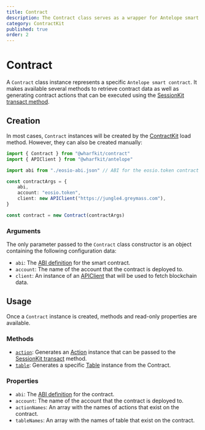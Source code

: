 ```yaml
---
title: Contract
description: The Contract class serves as a wrapper for Antelope smart contracts. It offers several helper methods that provide functionality ranging from retrieving contract data to generating contract actions that can be executed using the SessionKit.
category: ContractKit
published: true
order: 2
---
```


# Contract

A `Contract` class instance represents a specific `Antelope smart contract`. It makes available several methods to retrieve contract data as well as generating contract actions that can be executed using the [SessionKit transact method](/docs/session-kit/transact).

## Creation

In most cases, `Contract` instances will be created by the [ContractKit](/docs/contract-kit/contract-kit) load method. However, they can also be created manually:

```ts
import { Contract } from "@wharfkit/contract"
import { APIClient } from "@wharfkit/antelope"

import abi from "./eosio-abi.json" // ABI for the eosio.token contract

const contractArgs = {
    abi,
    account: "eosio.token",
    client: new APIClient("https://jungle4.greymass.com"),
}

const contract = new Contract(contractArgs)
```

### Arguments

The only parameter passed to the `Contract` class constructor is an object containing the following configuration data:

- `abi`: The [ABI definition](/docs/antelope/abi) for the smart contract.
- `account`: The name of the account that the contract is deployed to.
- `client`: An instance of an [APIClient](/docs/antelope/api-client) that will be used to fetch blockchain data.

## Usage

Once a `Contract` instance is created, methods and read-only properties are available.

### Methods

- [`action`](/docs/contract-kit/action-method): Generates an [Action](/docs/antelope/action) instance that can be passed to the [SessionKit transact](/docs/session-kit/transact) method.
- [`table`](/docs/contract-kit/table-method): Generates a specific [Table](/docs/contract-kit/table) instance from the Contract.

### Properties

- `abi`: The [ABI definition](/docs/antelope/abi) for the contract.
- `account`: The name of the account that the contract is deployed to.
- `actionNames`: An array with the names of actions that exist on the contract.
- `tableNames`: An array with the names of table that exist on the contract.
